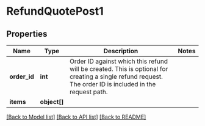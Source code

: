 # RefundQuotePost1

## Properties
Name | Type | Description | Notes
------------ | ------------- | ------------- | -------------
**order_id** | **int** | Order ID against which this refund will be created. This is optional for creating a single refund request. The order ID is included in the request path. | 
**items** | **object[]** |  | 

[[Back to Model list]](../../README.md#documentation-for-models) [[Back to API list]](../../README.md#documentation-for-api-endpoints) [[Back to README]](../../README.md)


